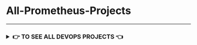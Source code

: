 # All-Prometheus-Projects

<hr>

<h3> <details>
<summary> 👉 TO SEE ALL DEVOPS PROJECTS 👈 </summary><br><b>

  - **[CLICK HERE 👊](https://github.com/Kartikpawar143/All-DevOps-Projects)**

</b></details> </h3>

